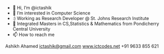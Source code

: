 - 👋 Hi, I’m @ictashik
- 👀 I’m interested in Computer Science 
- :) Working as Research Developer @ St. Johns Research Institute 
- 🌱 Integrated Masters in CS,Statistics & Mathematics from Pondicherry Central University
- 📫 How to reach me 

Ashikh Ahamed
ictashik@gmail.com
www.ictcodes.net
+91 9633 855 621


<!---
ictashik/ictashik is a ✨ special ✨ repository because its `README.md` (this file) appears on your GitHub profile.
You can click the Preview link to take a look at your changes.
--->
